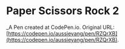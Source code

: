 # Paper Scissors Rock 2
 _A Pen created at CodePen.io. Original URL: [https://codepen.io/aussieyang/pen/RZQrXB](https://codepen.io/aussieyang/pen/RZQrXB).

 
